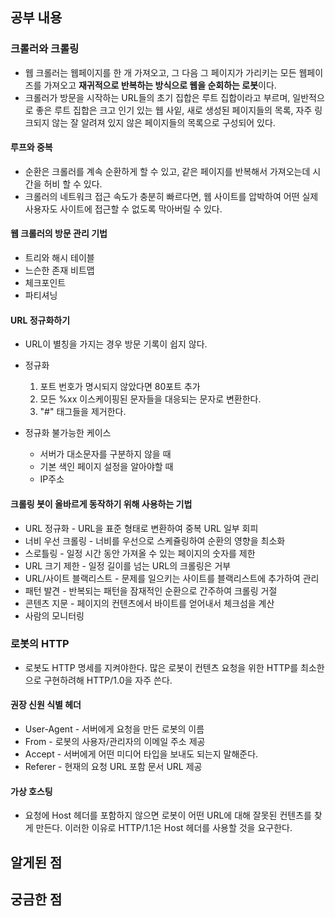 ## 공부 내용

### 크롤러와 크롤링

- 웹 크롤러는 웹페이지를 한 개 가져오고, 그 다음 그 페이지가 가리키는 모든 웹페이즈를 가져오고 **재귀적으로 반복하는 방식으로 웹을 순회하는 로봇**이다.
- 크롤러가 방문을 시작하는 URL들의 초기 집합은 루트 집합이라고 부르며, 일반적으로 좋은 루트 집합은 크고 인기 있는 웹 사잍, 새로 생성된 페이지들의 목록, 자주 링크되지 않는 잘 알려져 있지 않은 페이지들의 목록으로 구성되어 있다.

#### 루프와 중복

- 순환은 크롤러를 계속 순환하게 할 수 있고, 같은 페이지를 반복해서 가져오는데 시간을 허비 할 수 있다.
- 크롤러의 네트워크 접근 속도가 충분히 빠르다면, 웹 사이트를 압박하여 어떤 실제 사용자도 사이트에 접근할 수 없도록 막아버릴 수 있다.

#### 웹 크롤러의 방문 관리 기법

- 트리와 해시 테이블
- 느슨한 존재 비트맵
- 체크포인트
- 파티셔닝

#### URL 정규화하기

- URL이 별칭을 가지는 경우 방문 기록이 쉽지 않다.

- 정규화
  1. 포트 번호가 명시되지 않았다면 80포트 추가
  2. 모든 %xx 이스케이핑된 문자들을 대응되는 문자로 변환한다.
  3. "#" 태그들을 제거한다.
- 정규화 불가능한 케이스
  - 서버가 대소문자를 구분하지 않을 때
  - 기본 색인 페이지 설정을 알아야할 때
  - IP주소

#### 크롤링 봇이 올바르게 동작하기 위해 사용하는 기법

- URL 정규화 - URL을 표준 형태로 변환하여 중복 URL 일부 회피
- 너비 우선 크롤링 - 너비를 우선으로 스케쥴링하여 순환의 영향을 최소화
- 스로틀링 - 일정 시간 동안 가져올 수 있는 페이지의 숫자를 제한
- URL 크기 제한 - 일정 길이를 넘는 URL의 크롤링은 거부
- URL/사이트 블랙리스트 - 문제를 일으키는 사이트를 블랙리스트에 추가하여 관리
- 패턴 발견 - 반복되는 패턴을 잠재적인 순환으로 간주하여 크롤링 거절
- 콘텐츠 지문 - 페이지의 컨텐츠에서 바이트를 얻어내서 체크섬을 계산
- 사람의 모니터링

### 로봇의 HTTP

- 로봇도 HTTP 명세를 지켜야한다. 많은 로봇이 컨텐츠 요청을 위한 HTTP를 최소한으로 구현하려해 HTTP/1.0을 자주 쓴다.

#### 권장 신원 식별 헤더

- User-Agent - 서버에게 요청을 만든 로봇의 이름
- From - 로봇의 사용자/관리자의 이메일 주소 제공
- Accept - 서버에게 어떤 미디어 타입을 보내도 되는지 말해준다.
- Referer - 현재의 요청 URL 포함 문서 URL 제공

#### 가상 호스팅

- 요청에 Host 헤더를 포함하지 않으면 로봇이 어떤 URL에 대해 잘못된 컨텐츠를 찾게 만든다. 이러한 이유로 HTTP/1.1은 Host 헤더를 사용할 것을 요구한다.

## 알게된 점

## 궁금한 점
